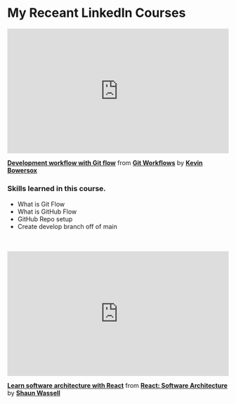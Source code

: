 <h1>My Receant LinkedIn Courses</h1>


<div style="position:relative;height:0;padding-bottom:56.25%"><iframe width="640" height="360" src="https://www.linkedin.com/learning/embed/git-workflows/development-workflow-with-git-flow?autoplay=false&claim=AQHyen3te7zTegAAAYGiwayQWqZ4QkjhmHcII_DYNhYkFhAey_Y7p3h4MysQdpxJcJVY_OcS_XicnnIPbanaBsY_JLnWeENLd-rJS1UYv0HV7IEc2ZGwxIvCsBKkY2VjtdmxzpYd4bO0CjglPP2XNOhy8CzS_xPVUyMrFpC77KGFiDXahX29gX1mj23wockBqSupzX4KG4vQosr5Zt9tj4hln_vnhCOChcixXTwrEruM1xBImmNEurJLxi1jXiLrX75Ry85BTb08QqvhxqPKExvWUtg3eXb6F8HyhJeqDYN1M8LKGCAX1zLxs6y2KfLgZDUd6AnczmBBkF-LOroTTqeEW8SJbJrdO9wqq_F9DErXJ1qGeKzdz9-nRiwex2xcgW95Vsun-_lP-TwR5R-5taHFqG7-G2JP825GsYHTuV_tY_eTY_6BMwI67V5w4qzR4uQf6fuzCDWMqllt8K9_X8d9kAgitBZJFZWnF9r5-25b2hBkPnVb3vzNcDBMprDzjmUs4sj1RTme-pAjsdaR1hlwcRH7V5XC2I-tmuhywazJoWLWOj6oj5m-yHwhvoMIPSnXqXO61-7LrF3w0yJwEL0cGll1J08iJYqhYsj7ZWl94Tgu4cORBb95X4ERCLuHUZDc9uS5PzZLZFJfvsj4dP8fOGxQ1EWtGD7J4DNsN4nWyW5kQWLPq0T7FOtpw6jTPf534UkBACVz_oiCNNVNNhhZTZwHos5MyYbGLjROuF-fZFhGoxlB3e_Gjkt-ElmgAwvjVa6-AwOSNsKSe3LiEOSPByWxIMIBdInfBLnI67XRWJvr7KoBNLrILKBIThJCSWSS4kC5vxsS9xjw0SU3pkktM6N8bhIQ33fVUbnkkaILl_Jw77TNpSfgl8V_ptdaVjd7Ce5UZsd92s86mL4SU8UVM4dcFI9LGcx1BNpz1QtBU-5fnK1uBMZEEeJPk63ZJnf5fagMfYI3y8w96DBSxN-7ZIK6HDevzRKhcKJM0IPu8J_Kr-smOUiDEelUhxb7YYzhIVM6A0IJKrv8rxIc00BluJdDhgkTAqrb1H77xC5i3dW0O6CDQBcD73-LVFNjVKauq3x-xdtkAaCxmLxpFIhcFAIVtPi8Do6_QLy_RK12utCFgxb-VhF3KeqgUazBZPr7vD37ej_E1g2xOwtaxVPIVc5ucjef71Ma&lipi=urn%3Ali%3Apage%3Ad_learning_content%3BRC%2FN4pFHQQ%2B7EFlQdifrPg%3D%3D&licu" mozallowfullscreen="true" webkitallowfullscreen="true" allowfullscreen="true" frameborder="0" style="position:absolute;width:100%;height:100%;left:0"></iframe></div><p><strong><a href="https://www.linkedin.com/learning/git-workflows/development-workflow-with-git-flow?trk=embed_lil">Development workflow with Git flow</a></strong> from <strong><a href="https://www.linkedin.com/learning/git-workflows?trk=embed_lil">Git Workflows</a></strong> by <strong><a href="https://www.linkedin.com/learning/instructors/kevin-bowersox?trk=embed_lil">Kevin Bowersox</a></strong></p>

<h3>Skills learned in this course.</h3>

<ul>
<li>What is Git Flow</li>
<li>What is GitHub Flow</li>
<li>GitHub Repo setup</li>
<li>Create develop branch off of main</li>
</ul>

<br>
<br>

<div style="position:relative;height:0;padding-bottom:56.25%"><iframe width="640" height="360" src="https://www.linkedin.com/learning/embed/react-software-architecture/learn-software-architecture-with-react?autoplay=false&claim=AQHL5GuVb5YK8AAAAYGi0vjTfZb3W0r6KDo3TLvQ2LGdjgwyiz6493oupypNosK6Us7qFd4wq_1RgA4AvThC5-ug0P51iog3_Qia6ylMhlmFa9Ts4tGalyb1wKjjm6Yh1H-JSVZCZcE1JQ9v1t69KN2ba_qGvZ0O6SrAROoJCBZIdgDQTYAW11GqOYtJeZC0BQYW6tzDULjcgMjJmrEN0Y5e-h99CRk4DEt9pkBsruSdu2LTBkltZMIv9-ARCNC11GSDW7zwt50sgfah3MZe8HTVWrFcnNRR39UdzofsMPfd9ZejBqdAxnMVpoAN8uBHZH8FeMevhm5sdGBvD5EhOXlkV4BRRoGa-XUPfJLn37e5dFjT2mK998mGmDf8rGQhBDgonmUxlDNi-dSK05hezBtpO17lQeryLctyV0Q-ygTvHuG_lSkMlVnMn991d3k3S01QYexRV0hODuoTTUTvMBwpDVa6pwKuPgnlFyW0sT33iwAR47IcmDzz1bQph6n_g1V3byAkhrNZcH1CZguapp7MkN3TOqlVZF7kEd1EZhEOz8QxW80nMGN5wlkMrR2bqi7kRud9in7bjwBMi780M-C04PS5HE2dIhOEtL6Kjh4eAvwLclL5f5DWyATdll4--yQwo2NGkzhEUYgKzV7-ej3a4fhl-BWX5eu2_-YyMNLT9i1uqrlvtPQK8BIgqoynlYxL_9ghAuYLdbKQ3sBngZ8HrNixFI7_IFMRibN9IlO5FkW9jFWp_H05-1kOkRaxX0nK_Msbo0X7fWDV1ZxiJLU7jG1MwGn_gFPC7Grf0tO-hyBW-cSuYcz_ahUhZ2wnYp2Y2oJnSwozmk4hF9y7izFWp_j5C5VcA_9QVJYkzzNJkKrPqjL_doOsnif0J-7BpWvBtEgzZCd7H6KTxrE-Hf35qHECMahan-3wBhrnqNSGXP682p3-R_FDj__wVNy2PK_Od47vob9wsK-HSc6Esc7KdTCmOSIEWjri0fnCb65YFf6GF3LNwoOvt4w5kWAeoKAlS-hJHhWmeGtdaP4LanZpgEZhzCpuW6cKXdfkCFYNnwukhVVtzf1i2N5ISD9xzbEhQaI_rE38HFFovpmJGa_tSiKHYfiJrdlQUaMYToI0YkXwpa-igY-puY0svk-_VZUS-fXSH-uzTe4LSr0xqJUwVrjhitAjWox1&lipi=urn%3Ali%3Apage%3Ad_learning_content%3BE5E5EC5mSnOpY7348DKLlA%3D%3D&licu" mozallowfullscreen="true" webkitallowfullscreen="true" allowfullscreen="true" frameborder="0" style="position:absolute;width:100%;height:100%;left:0"></iframe></div><p><strong><a href="https://www.linkedin.com/learning/react-software-architecture/learn-software-architecture-with-react?trk=embed_lil">Learn software architecture with React</a></strong> from <strong><a href="https://www.linkedin.com/learning/react-software-architecture?trk=embed_lil">React: Software Architecture</a></strong> by <strong><a href="https://www.linkedin.com/learning/instructors/shaun-wassell?trk=embed_lil">Shaun Wassell</a></strong></p>
